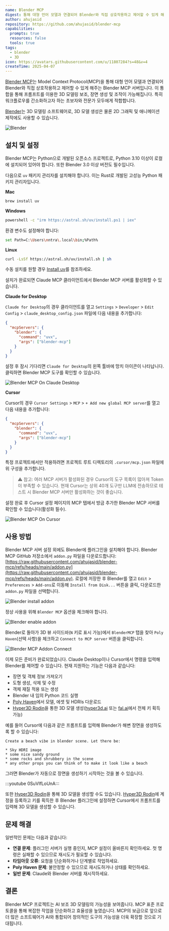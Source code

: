 ```yaml
---
name: Blender MCP
digest: 통해 대형 언어 모델과 연결되어 Blender와 직접 상호작용하고 제어할 수 있게 해주는 Blender MCP 서버
author: ahujasid
repository: https://github.com/ahujasid/blender-mcp
capabilities:
  prompts: true
  resources: false
  tools: true
tags:
  - blender
  - 3D
icon: https://avatars.githubusercontent.com/u/11807284?s=48&v=4
createTime: 2025-04-07
---
```


[Blender MCP](https://github.com/ahujasid/blender-mcp)는 Model Context Protocol(MCP)을 통해 대형 언어 모델과 연결되어 Blender와 직접 상호작용하고 제어할 수 있게 해주는 Blender MCP 서버입니다. 이 통합을 통해 프롬프트를 이용한 3D 모델링 보조, 장면 생성 및 조작이 가능해집니다. 특히 워크플로우를 간소화하고자 하는 초보자와 전문가 모두에게 적합합니다.

[Blender](https://www.blender.org/)는 3D 모델링 소프트웨어로, 3D 모델 생성은 물론 2D 그래픽 및 애니메이션 제작에도 사용할 수 있습니다.

![Blender](/images/blender.png)

## 설치 및 설정

Blender MCP는 Python으로 개발된 오픈소스 프로젝트로, Python 3.10 이상이 로컬에 설치되어 있어야 합니다. 또한 Blender 3.0 이상 버전도 필수입니다.

다음으로 `uv` 패키지 관리자를 설치해야 합니다. 이는 Rust로 개발된 고성능 Python 패키지 관리자입니다.

**Mac**

```bash
brew install uv
```

**Windows**

```bash
powershell -c "irm https://astral.sh/uv/install.ps1 | iex"
```

환경 변수도 설정해야 합니다:

```bash
set Path=C:\Users\nntra\.local\bin;%Path%
```

**Linux**

```bash
curl -LsSf https://astral.sh/uv/install.sh | sh
```

수동 설치를 원할 경우 [Install uv](https://docs.astral.sh/uv/getting-started/installation/)를 참조하세요.

설치가 완료되면 Claude MCP 클라이언트에서 Blender MCP 서버를 활성화할 수 있습니다.

**Claude for Desktop**

`Claude for Desktop`의 경우 클라이언트를 열고 `Settings` > `Developer` > `Edit Config` > `claude_desktop_config.json` 파일에 다음 내용을 추가합니다:

```json
{
  "mcpServers": {
    "blender": {
      "command": "uvx",
      "args": ["blender-mcp"]
    }
  }
}
```

설정 후 잠시 기다리면 `Claude for Desktop`의 왼쪽 툴바에 망치 아이콘이 나타납니다. 클릭하면 Blender MCP 도구를 확인할 수 있습니다.

![Blender MCP On Claude Desktop](/images/blender-mcp-on-claude-desktop.png)

**Cursor**

Cursor의 경우 `Cursor Settings` > `MCP` > `+ Add new global MCP server`를 열고 다음 내용을 추가합니다:

```json
{
  "mcpServers": {
    "blender": {
      "command": "uvx",
      "args": ["blender-mcp"]
    }
  }
}
```

특정 프로젝트에서만 적용하려면 프로젝트 루트 디렉토리의 `.cursor/mcp.json` 파일에 위 구성을 추가합니다.

> ⚠️ 참고: 여러 MCP 서버가 활성화된 경우 Cursor의 도구 목록이 많아져 Token이 부족할 수 있습니다. 현재 Cursor는 상위 40개 도구만 LLM에 전송하므로 테스트 시 Blender MCP 서버만 활성화하는 것이 좋습니다.

설정 완료 후 Cursor 설정 페이지의 MCP 탭에서 방금 추가한 Blender MCP 서버를 확인할 수 있습니다(활성화 필수).

![Blender MCP On Cursor](/images/blender-mcp-on-cursor.png)

## 사용 방법

Blender MCP 서버 설정 외에도 Blender에 플러그인을 설치해야 합니다. Blender MCP GitHub 저장소에서 `addon.py` 파일을 다운로드합니다: [https://raw.githubusercontent.com/ahujasid/blender-mcp/refs/heads/main/addon.py](https://raw.githubusercontent.com/ahujasid/blender-mcp/refs/heads/main/addon.py). 로컬에 저장한 후 Blender를 열고 `Edit` > `Preferences` > `Add-ons`로 이동해 `Install from Disk...` 버튼을 클릭, 다운로드한 `addon.py` 파일을 선택합니다.

![Blender install addon](/images/blender-install-addon.png)

정상 사용을 위해 `Blender MCP` 옵션을 체크해야 합니다.

![Blender enable addon](/images/blender-enable-addon.png)

Blender로 돌아가 3D 뷰 사이드바(`N` 키로 표시 가능)에서 `BlenderMCP` 탭을 찾아 `Poly Haven`(선택 사항)을 체크하고 `Connect to MCP server` 버튼을 클릭합니다.

![Blender MCP Addon Connect](/images/blender-mcp-addon-connect.png)

이제 모든 준비가 완료되었습니다. Claude Desktop이나 Cursor에서 명령을 입력해 Blender를 제어할 수 있습니다. 현재 지원하는 기능은 다음과 같습니다:

- 장면 및 객체 정보 가져오기
- 도형 생성, 삭제 및 수정
- 객체 재질 적용 또는 생성
- Blender 내 임의 Python 코드 실행
- [Poly Haven](https://polyhaven.com/)에서 모델, 에셋 및 HDRIs 다운로드
- [Hyper3D Rodin](https://hyper3d.ai/)을 통한 3D 모델 생성([hyper3d.ai](https://hyper3d.ai/) 또는 [fal.ai](https://fal.ai/)에서 전체 키 획득 가능)

예를 들어 Cursor에 다음과 같은 프롬프트를 입력해 Blender가 해변 장면을 생성하도록 할 수 있습니다:

```
Create a beach vibe in blender scene. Let there be:

* Sky HDRI image
* some nice sandy ground
* some rocks and shrubbery in the scene
* any other props you can think of to make it look like a beach
```

그러면 Blender가 자동으로 장면을 생성하기 시작하는 것을 볼 수 있습니다.

:::youtube 0SuVIfLoUnA:::

또한 [Hyper3D Rodin](https://hyper3d.ai/)을 통해 3D 모델을 생성할 수도 있습니다. [Hyper3D Rodin](https://hyper3d.ai/)에 계정을 등록하고 키를 획득한 후 Blender 플러그인에 설정하면 Cursor에서 프롬프트를 입력해 3D 모델을 생성할 수 있습니다.

## 문제 해결

일반적인 문제는 다음과 같습니다:

- **연결 문제**: 플러그인 서버가 실행 중인지, MCP 설정이 올바른지 확인하세요. 첫 명령은 실패할 수 있으므로 재시도가 필요할 수 있습니다.
- **타임아웃 오류**: 요청을 단순화하거나 단계별로 작업하세요.
- **Poly Haven 문제**: 불안정할 수 있으므로 재시도하거나 상태를 확인하세요.
- **일반 문제**: Claude와 Blender 서버를 재시작하세요.

## 결론

Blender MCP 프로젝트는 AI 보조 3D 모델링의 가능성을 보여줍니다. MCP 표준 프로토콜을 통해 복잡한 작업을 단순화하고 효율성을 높였습니다. MCP의 보급으로 앞으로 더 많은 소프트웨어가 AI와 통합되어 창의적인 도구의 가능성을 더욱 확장할 것으로 기대됩니다.
